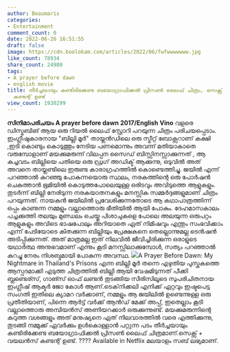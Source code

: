 ```yaml
---
author: Beaumaris
categories:
- Entertainment
comment_count: 0
date: 2022-06-26 16:51:55
draft: false
image: https://cdn.boolokam.com/articles/2022/06/fwfwwwwwww.jpg
like_count: 78934
share_count: 24980
tags:
- A prayer before dawn
- english movie
title: തീർച്ചയായും കണ്ടിരിക്കേണ്ട ബയോഗ്രാഫിക്കൽ പ്രിസൺ ലൈഫ് ചിത്രം, സെക്സ് + വയലൻസ്
  കണ്ടന്റ് ഉണ്ട്
view_count: 1930299
---
```


**സിനിമാപരിചയം** **A prayer before dawn** **2017/English** **Vino** വളരെ ഡിസ്ട്രബിങ് ആയ ഒരു റിയൽ ലൈഫ് സ്റ്റോറി പറയുന്ന ചിത്രം പരിചയപ്പെടാം. ഇംഗ്ലീഷുകാരനായ "ബില്ലി മൂർ" തായ്ലൻഡിലെ ഒരു സ്ട്രീറ്റ് ബോക്സറാണ് കക്ഷി ,ഇടി കൊണ്ടും കൊടുത്തും നേടിയ പണമൊന്നും അവന്ന് മതിയാകാതെ വരുമ്പോളാണ് മയക്കുമരുന്ന് വിലപ്പന സൈഡ് ബിസ്സിനസ്സാക്കുന്നത് , ആ കച്ചവടം ബില്ലിയെ പതിയെ ഒരു ഡ്രഗ് അഡിക്ട് ആക്കുന്നു, ഒടുവിൽ അത് അവനെ തായ്ലണ്ടിലെ ഇരുണ്ട കാരാഗ്രഹത്തിൽ കൊണ്ടെത്തിച്ചു. ജയിൽ എന്ന് പറഞ്ഞാൽ കുറഞ്ഞു പോകുന്നയൊരു സ്ഥലം, നരകത്തിന്റെ ഒരു പോർഷൻ ചെകുത്താൻ ഭൂമിയിൽ കൊടുത്തപോലെയുള്ള ഒരിടവും അവിടുത്തെ ആളുകളും. തുടർന്ന് ബില്ലി നേരിടുന്ന നരകയാതനകളും മനസ്സിക സമ്മർദ്ദങ്ങളുമാണ് ചിത്രം പറയുന്നത്. നായകൻ ജയിലിൽ പ്രവേശിക്കുന്നതോടെ ആ കഥാപാത്രത്തിന്ന് ഒപ്പം കാണുന്ന നമ്മളും വല്ലാത്തൊരു ഭീതിയിൽ ആയി പോകും. ദേഹമാസകാലം പച്ചക്കുത്തി തലയും മുണ്ഡലം ചെയ്തു പിശാചുകളെ പോലെ അലയുന്ന ഒരുപറ്റം ആളുകളും അവിടെ ഭാഷപോലും അറിയാതെ ഏത് നിമിഷവും എന്തും സംഭവിക്കാം എന്ന് പേടിയോടെ കിതക്കുന്ന ബില്ലിയും പ്രേക്ഷകനെ തെല്ലൊന്നുമല്ല ടെൻഷൻ അടിപ്പിക്കുന്നത്. അത് മാത്രമല്ല ഇത് നിലവിൽ ജീവിച്ചിരിക്കുന്ന ഒരാളുടെ യഥാർത്ഥ അനുഭവമാണ് എന്നും കൂടി മനസ്സിലാക്കുമ്പോൾ, സത്യം പറഞ്ഞാൽ കുറച്ചു നേരം നിശബ്ദമായി പോകുന്ന അവസ്ഥ. ![](https://cdn.boolokam.com/articles/2022/06/fwfwwwwwww.jpg)A Prayer Before Dawn: My Nightmare in Thailand's Prisons എന്ന ബില്ലി മൂർ തന്നെ എഴുതിയ പുസ്തകത്തെ ആസ്പദമാക്കി എടുത്ത ചിത്രത്തിൽ ബില്ലി ആയി വേഷമിടുന്നത് പീക്കി ബ്ലണ്ടെര്സ്, ഗാങ്സ് ഓഫ് ലണ്ടൻ തുടങ്ങിയ സീരിസിലൂടെ സുപരിചിതനായ ഇംഗ്ലീഷ് ആക്ടർ ജോ കോൾ ആണ്.ടെക്‌നിക്കലി എനിക്ക് ഏറ്റവും ഇഷ്ടപെട്ട സംഗതി ഇതിലെ ക്യാമറ വർക്കാണ്, നമ്മളും ആ ജയിലിൽ ഉണ്ടെന്നുള്ള ഒരു പ്രതീതിയാണ്, പിന്നെ ആർട്ട്‌ വർക്ക്‌ ആൻഡ് മേക്ക് അപ്പ്‌, ഇതെല്ലാം കൂടി വല്ലാത്തൊരു അമ്പിയൻസ് അണിയറക്കാർ ഒരുക്കുന്നുണ്ട്. മയക്കുമരുന്നിന്റെ കറുത്ത വശങ്ങളും അത് മനുഷ്യനെ ഏത് നിലവാരത്തിൽ വരെ എത്തിക്കുന്നു, തുടങ്ങി നമ്മുക്ക് ഏവർക്കും ഉൾകൊള്ളാൻ പറ്റുന്ന പടം തീർച്ചയായും കണ്ടിരിക്കേണ്ട ബയോഗ്രാഫിക്കൽ പ്രിസൺ ലൈഫ് ചിത്രമാണ്.സെക്സ് + വയലൻസ് കണ്ടന്റ് ഉണ്ട്. ???? Available in Netflix മലയാളം സബ് ലഭ്യമാണ്.